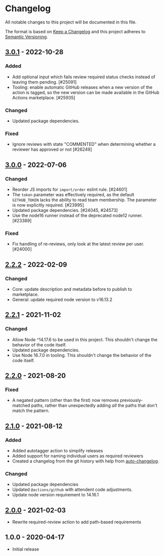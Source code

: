 # Changelog

All notable changes to this project will be documented in this file.

The format is based on [Keep a Changelog](https://keepachangelog.com/en/1.0.0/)
and this project adheres to [Semantic Versioning](https://semver.org/spec/v2.0.0.html).

## [3.0.1] - 2022-10-28
### Added
- Add optional input which fails review required status checks instead of leaving them pending. [#25091]
- Tooling: enable automatic GitHub releases when a new version of the action is tagged, so the new version can be made available in the GitHub Actions marketplace. [#25935]

### Changed
- Updated package dependencies.

### Fixed
- Ignore reviews with state "COMMENTED" when determining whether a reviewer has approved or not [#26249]

## [3.0.0] - 2022-07-06
### Changed
- Reorder JS imports for `import/order` eslint rule. [#24601]
- The `token` parameter was effectively required, as the default `GITHUB_TOKEN` lacks the ability to read team membership. The parameter is now explicitly required. [#23995]
- Updated package dependencies. [#24045, #24573]
- Use the node16 runner instead of the deprecated node12 runner. [#23389]

### Fixed
- Fix handling of re-reviews, only look at the latest review per user. [#24000]

## [2.2.2] - 2022-02-09
### Changed
- Core: update description and metadata before to publish to marketplace.
- General: update required node version to v16.13.2

## [2.2.1] - 2021-11-02
### Changed
- Allow Node ^14.17.6 to be used in this project. This shouldn't change the behavior of the code itself.
- Updated package dependencies.
- Use Node 16.7.0 in tooling. This shouldn't change the behavior of the code itself.

## [2.2.0] - 2021-08-20
### Fixed
- A negated pattern (other than the first) now removes previously-matched paths, rather than unexpectedly adding _all_ the paths that don't match the pattern.

## [2.1.0] - 2021-08-12
### Added
- Added autotagger action to simplify releases
- Added support for naming individual users as required reviewers
- Created a changelog from the git history with help from [auto-changelog](https://www.npmjs.com/package/auto-changelog).

### Changed
- Updated package dependencies
- Updated `@actions/github` with attendent code adjustments.
- Update node version requirement to 14.16.1

## [2.0.0] - 2021-02-03

- Rewrite required-review action to add path-based requirements

## 1.0.0 - 2020-04-17

- Initial release

[3.0.1]: https://github.com/Automattic/action-required-review/compare/v3.0.0...v3.0.1
[3.0.0]: https://github.com/Automattic/action-required-review/compare/v2.2.2...v3.0.0
[2.2.2]: https://github.com/Automattic/action-required-review/compare/v2.2.1...v2.2.2
[2.2.1]: https://github.com/Automattic/action-required-review/compare/v2.2.0...v2.2.1
[2.2.0]: https://github.com/Automattic/action-required-review/compare/v2.1.0...v2.2.0
[2.1.0]: https://github.com/Automattic/action-required-review/compare/v2.0.0...v2.1.0
[2.0.0]: https://github.com/Automattic/action-required-review/compare/v1...v2.0.0
